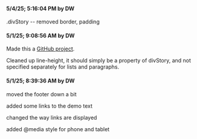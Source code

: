 #### 5/4/25; 5:16:04 PM by DW

.divStory -- removed border, padding

#### 5/1/25; 9:08:56 AM by DW

Made this a <a href="https://github.com/scripting/baselinePlayground">GitHub project</a>.

Cleaned up line-height, it should simply be a property of divStory, and not specified separately for lists and paragraphs.

#### 5/1/25; 8:39:36 AM by DW

moved the footer down a bit

added some links to the demo text

changed the way links are displayed

added @media style for phone and tablet

